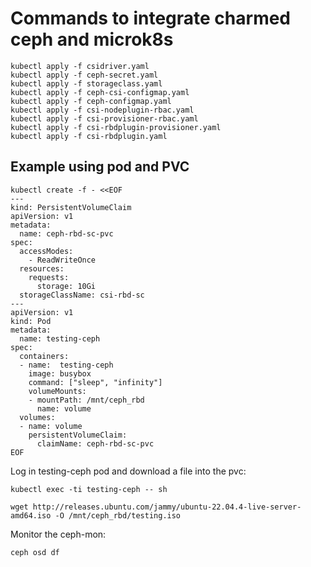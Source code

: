 # Commands to integrate charmed ceph and microk8s
```
kubectl apply -f csidriver.yaml
kubectl apply -f ceph-secret.yaml
kubectl apply -f storageclass.yaml
kubectl apply -f ceph-csi-configmap.yaml
kubectl apply -f ceph-configmap.yaml
kubectl apply -f csi-nodeplugin-rbac.yaml
kubectl apply -f csi-provisioner-rbac.yaml
kubectl apply -f csi-rbdplugin-provisioner.yaml
kubectl apply -f csi-rbdplugin.yaml
```
## Example using pod and PVC

```
kubectl create -f - <<EOF
---
kind: PersistentVolumeClaim
apiVersion: v1
metadata:
  name: ceph-rbd-sc-pvc
spec:
  accessModes:
    - ReadWriteOnce
  resources:
    requests:
      storage: 10Gi
  storageClassName: csi-rbd-sc
---    
apiVersion: v1
kind: Pod
metadata:
  name: testing-ceph
spec:
  containers:
  - name:  testing-ceph
    image: busybox
    command: ["sleep", "infinity"]
    volumeMounts:
    - mountPath: /mnt/ceph_rbd
      name: volume
  volumes:
  - name: volume
    persistentVolumeClaim:
      claimName: ceph-rbd-sc-pvc
EOF
```
Log in testing-ceph pod and download a file into the pvc:

```
kubectl exec -ti testing-ceph -- sh

wget http://releases.ubuntu.com/jammy/ubuntu-22.04.4-live-server-amd64.iso -O /mnt/ceph_rbd/testing.iso
```
Monitor the ceph-mon:

```
ceph osd df
```


